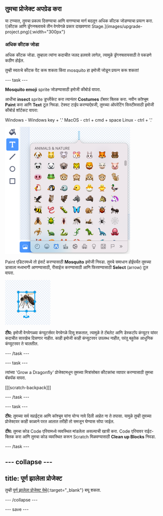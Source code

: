 ## तुमचा प्रोजेक्ट अपग्रेड करा

<div style="display: flex; flex-wrap: wrap">
<div style="flex-basis: 200px; flex-grow: 1; margin-right: 15px;">
या टप्प्यात, तुमचा प्रकल्प दिसण्याचा आणि वागण्याचा मार्ग बदलून अधिक कीटक जोडण्याचा प्रयत्न करा.
</div>
<div>
![कीटक आणि ड्रॅगनफ्लायचे तीन वेगवेगळे प्रकार दाखवणारा Stage.](images/upgrade-project.png){:width="300px"}
</div>
</div>

### अधिक कीटक जोडा

अधिक कीटक जोडा. तुम्हाला त्यांना कदाचीत जलद हलवावे लागेल, त्यामुळे ड्रॅगनफ्लायसाठी ते पकडणे कठीण होईल.

तुम्ही स्वतःचे कीटक पेंट करू शकता किंवा mosquito हा इमोजी जोडून प्रयत्न करू शकता!

--- task ---

**Mosquito emoji** sprite जोडण्यासाठी इमोजी कीबोर्ड वापरा.

आधीचा **insect** sprite डुप्लीकेट करा त्यानंतर **Costumes** टॅबवर क्लिक करा. नवीन कॉश्चुम **Paint** करा आणि **Text** टूल निवडा. टेक्स्ट टाईप करण्याऐवजी, तुमच्या ऑपरेटिंग सिस्टीमसाठी इमोजी कीबोर्ड शॉर्टकट वापरा:

Windows - Windows key + '.' MacOS - ctrl + cmd + space Linux - ctrl + '.'

![निवडलेल्या 'animals and nature' कॅटेगरीसह पॉपअप इमोजी कीबोर्ड.](images/emoji-keyboard.png)

Paint एडिटरमध्ये तो इंसर्ट करण्यासाठी **Mosquito** इमोजी निवडा. तुमचे समाधान होईपर्यंत तुमच्या डासाला मध्यभागी आणण्यासाठी, रीसाईज करण्यासाठी आणि फिरवण्यासाठी **Select** (arrow) टूल वापरा.

![Paint एडिटरमध्ये डासांचा इमोजी.](images/emoji-mosquito.png)

**टीप:** इमोजी वेगवेगळ्या कंप्युटर्सवर वेगवेगळे दिसू शकतात, त्यामुळे ते टॅबलेट आणि डेस्कटॉप कंप्युटर यांवर कदाचीत सारखेच दिसणार नाहीत. काही इमोजी काही कंप्युटरवर उपलब्ध नाहीत, परंतु बहुतेक आधुनिक कंप्युटरवर ते चालतील.

--- /task ---

--- task ---

त्यांच्या 'Grow a Dragonfly' प्रोजेक्टमधून तुमच्या मित्रांसोबत कीटकांचा व्यापार करण्यासाठी तुमचा बॅकपॅक वापरा.

[[[scratch-backpack]]]

--- /task ---

--- task ---

**टीप:** तुमच्या सर्व स्प्राईट्स आणि कॉश्चुम यांना योग्य नावे दिली आहेत ना ते तपासा. यामुळे तुम्ही तुमच्या प्रोजेक्टवर काही काळाने परत आलात तरीही तो समजून घेण्यास सोपा जाईल.

**टीप:** तुमचा कोड Code एरियामध्ये व्यवस्थित मांडलेला असल्याची खात्री करा. Code एरियावर राईट-क्लिक करा आणि तुमचा कोड व्यवस्थित करून Scratch मिळवण्यासाठी **Clean up Blocks** निवडा.

--- /task ---

--- collapse ---
---
title: पूर्ण झालेला प्रोजेक्ट
---

तुम्ही [पूर्ण झालेला प्रोजेक्ट येथे](https://scratch.mit.edu/projects/521688740/){:target="_blank"} बघू शकता.

--- /collapse ---

--- save ---
